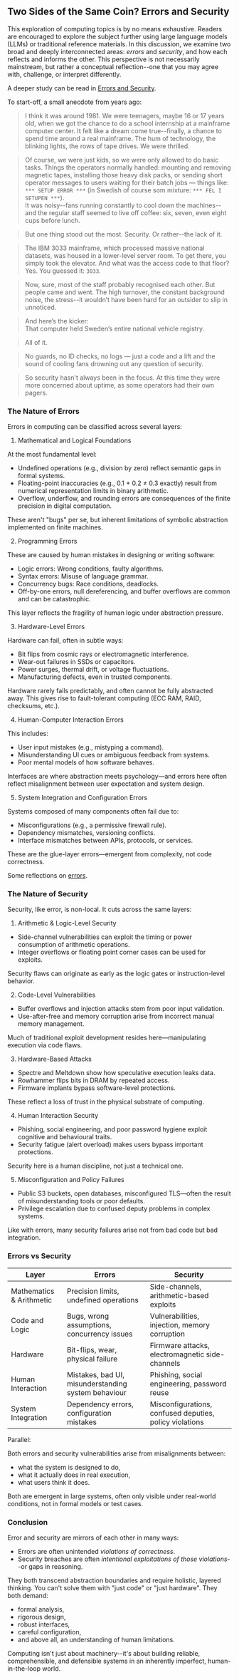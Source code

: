 
## Two Sides of the Same Coin? Errors and Security

This exploration of computing topics is by no means exhaustive. Readers are encouraged to explore
the subject further using large language models (LLMs) or traditional reference materials. In this
discussion, we examine two broad and deeply interconnected areas: *errors* and *security*, and how
each reflects and informs the other. This perspective is not necessarily mainstream, but rather a
conceptual reflection--one that you may agree with, challenge, or interpret differently.

A deeper study can be read in [Errors and Security](./Errors\_and\_Security.docx).

To start-off, a small anecdote from years ago:

> I think it was around 1981. We were teenagers, maybe 16 or 17 years old, when we got the chance to do a school internship at a mainframe computer center. It felt like a dream come true--finally, a chance to spend time around a real mainframe. The hum of technology, the blinking lights, the rows of tape drives. We were thrilled.

> Of course, we were just kids, so we were only allowed to do basic tasks. Things the operators normally handled: mounting and removing magnetic tapes, installing those heavy disk packs, or sending short operator messages to users waiting for their batch jobs — things like:  
`*** SETUP ERROR ***` (in Swedish of course som mixture: `*** FEL I SETUPEN ***`).  
It was noisy--fans running constantly to cool down the machines--and the regular staff seemed to live off coffee: six, seven, even eight cups before lunch.

> But one thing stood out the most. Security. Or rather--the lack of it.

> The IBM 3033 mainframe, which processed massive national datasets, was housed in a lower-level server room. To get there, you simply took the elevator. And what was the access code to that floor?   Yes. You guessed it: `3033`.

> Now, sure, most of the staff probably recognised each other. But people came and went. The high turnover, the constant background noise, the stress--it wouldn’t have been hard for an outsider to slip in unnoticed.

> And here’s the kicker:  
> That computer held Sweden’s entire national vehicle registry.

> All of it.

> No guards, no ID checks, no logs — just a code and a lift and the sound of cooling fans drowning out any question of security.

> So security hasn't always been in the focus. At this time they were more concerned about uptime, as some operators had their own pagers.


### The Nature of Errors

Errors in computing can be classified across several layers:

1. Mathematical and Logical Foundations

At the most fundamental level:
- Undefined operations (e.g., division by zero) reflect semantic gaps in formal systems.
- Floating-point inaccuracies (e.g., 0.1 + 0.2 ≠ 0.3 exactly) result from numerical representation limits in
  binary arithmetic.
- Overflow, underflow, and rounding errors are consequences of the finite precision in digital computation.

These aren't "bugs" per se, but inherent limitations of symbolic abstraction implemented on finite machines.

2. Programming Errors

These are caused by human mistakes in designing or writing software:
- Logic errors: Wrong conditions, faulty algorithms.
- Syntax errors: Misuse of language grammar.
- Concurrency bugs: Race conditions, deadlocks.
- Off-by-one errors, null dereferencing, and buffer overflows are common and can be catastrophic.

This layer reflects the fragility of human logic under abstraction pressure.

3. Hardware-Level Errors

Hardware can fail, often in subtle ways:
- Bit flips from cosmic rays or electromagnetic interference.
- Wear-out failures in SSDs or capacitors.
- Power surges, thermal drift, or voltage fluctuations.
- Manufacturing defects, even in trusted components.

Hardware rarely fails predictably, and often cannot be fully abstracted away. This gives rise to
fault-tolerant computing (ECC RAM, RAID, checksums, etc.).

4. Human-Computer Interaction Errors

This includes:
- User input mistakes (e.g., mistyping a command).
- Misunderstanding UI cues or ambiguous feedback from systems.
- Poor mental models of how software behaves.

Interfaces are where abstraction meets psychology—and errors here often reflect misalignment between
user expectation and system design.

5. System Integration and Configuration Errors

Systems composed of many components often fail due to:
- Misconfigurations (e.g., a permissive firewall rule).
- Dependency mismatches, versioning conflicts.
- Interface mismatches between APIs, protocols, or services.

These are the glue-layer errors—emergent from complexity, not code correctness.

Some reflections on [errors](ERRORS.md).


### The Nature of Security

Security, like error, is non-local. It cuts across the same layers:

1. Arithmetic & Logic-Level Security
- Side-channel vulnerabilities can exploit the timing or power consumption of arithmetic operations.
- Integer overflows or floating point corner cases can be used for exploits.

Security flaws can originate as early as the logic gates or instruction-level behavior.

2. Code-Level Vulnerabilities
- Buffer overflows and injection attacks stem from poor input validation.
- Use-after-free and memory corruption arise from incorrect manual memory management.

Much of traditional exploit development resides here—manipulating execution via code flaws.

3. Hardware-Based Attacks
- Spectre and Meltdown show how speculative execution leaks data.
- Rowhammer flips bits in DRAM by repeated access.
- Firmware implants bypass software-level protections.

These reflect a loss of trust in the physical substrate of computing.

4. Human Interaction Security
- Phishing, social engineering, and poor password hygiene exploit cognitive and behavioural traits.
- Security fatigue (alert overload) makes users bypass important protections.

Security here is a human discipline, not just a technical one.

5. Misconfiguration and Policy Failures
- Public S3 buckets, open databases, misconfigured TLS—often the result of misunderstanding tools or poor defaults.
- Privilege escalation due to confused deputy problems in complex systems.

Like with errors, many security failures arise not from bad code but bad integration.


### Errors vs Security

| Layer                | Errors                                             | Security                                              |
|----------------------|----------------------------------------------------|--------------------------------------------------------|
| Mathematics & Arithmetic | Precision limits, undefined operations | Side-channels, arithmetic-based exploits |
| Code and Logic | Bugs, wrong assumptions, concurrency issues | Vulnerabilities, injection, memory corruption |
| Hardware | Bit-flips, wear, physical failure | Firmware attacks, electromagnetic side-channels |
| Human Interaction | Mistakes, bad UI, misunderstanding system behaviour | Phishing, social engineering, password reuse |
| System Integration | Dependency errors, configuration mistakes | Misconfigurations, confused deputies, policy violations |

Parallel:

Both errors and security vulnerabilities arise from misalignments between:
- what the system is designed to do,
- what it actually does in real execution,
- what users think it does.

Both are emergent in large systems, often only visible under real-world conditions, not in formal models or test cases.


### Conclusion

Error and security are mirrors of each other in many ways:
- Errors are often unintended *violations of correctness*.
- Security breaches are often *intentional exploitations of those violations*--or gaps in reasoning.

They both transcend abstraction boundaries and require holistic, layered thinking. You can't solve them
with "just code" or "just hardware". They both demand:
- formal analysis,
- rigorous design,
- robust interfaces,
- careful configuration,
- and above all, an understanding of human limitations.

Computing isn't just about machinery--it's about building reliable, comprehensible, and defensible systems in an
inherently imperfect, human-in-the-loop world.

